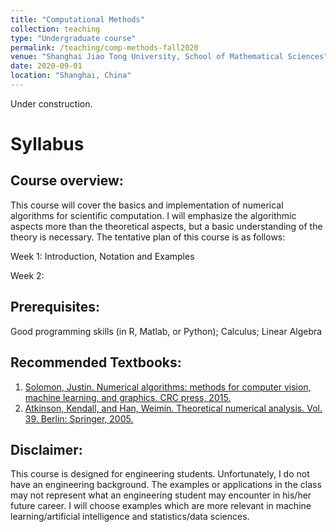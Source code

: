 ```yaml
---
title: "Computational Methods"
collection: teaching
type: "Undergraduate course"
permalink: /teaching/comp-methods-fall2020
venue: "Shanghai Jiao Tong University, School of Mathematical Sciences"
date: 2020-09-01
location: "Shanghai, China"
---
```


Under construction.

Syllabus
======

Course overview:
------

This course will cover the basics and implementation of numerical algorithms for scientific computation. I will emphasize the algorithmic aspects more than the theoretical aspects, but a basic understanding of the theory is necessary. The tentative plan of this course is as follows:

Week 1: Introduction, Notation and Examples

Week 2: 

Prerequisites:
------
Good programming skills (in R, Matlab, or Python); Calculus; Linear Algebra

Recommended Textbooks: 
------
1. [Solomon, Justin. Numerical algorithms: methods for computer vision, machine learning, and graphics. CRC press, 2015.](https://people.csail.mit.edu/jsolomon/share/book/numerical_book.pdf)
2. [Atkinson, Kendall, and Han, Weimin. Theoretical numerical analysis. Vol. 39. Berlin: Springer, 2005.](https://link.springer.com/content/pdf/10.1007/978-1-4419-0458-4.pdf)

Disclaimer:
------
This course is designed for engineering students. Unfortunately, I do not have an engineering background. The examples or applications in the class may not represent what an engineering student may encounter in his/her future career. I will choose examples which are more relevant in machine learning/artificial intelligence and statistics/data sciences.
